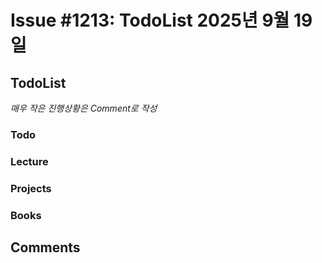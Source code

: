 # Issue #1213: TodoList 2025년 9월 19일

## TodoList

*매우 작은 진행상황은 Comment로 작성*

### Todo  

### Lecture

### Projects

### Books


## Comments

